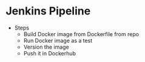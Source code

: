 # Jenkins Pipeline
- Steps
   - Build Docker image from Dockerfile from repo
   - Run Docker image as a test
   - Version the image
   - Push it in Dockerhub
